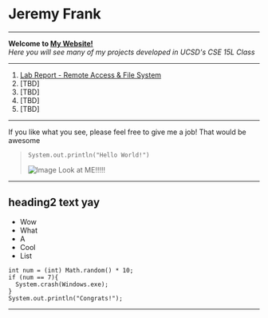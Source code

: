 # **Jeremy Frank**
---
**Welcome to [My Website!](https://jpfrankcs.github.io/cse15l-lab-reports)**  
*Here you will see many of my projects developed in UCSD's CSE 15L Class*  

---
1. [Lab Report - Remote Access & File System](https://jpfrankcs.github.io/cse15l-lab-reports/labReport1.html)
2. [TBD]
3. [TBD]
4. [TBD]
5. [TBD]

---
If you like what you see, please feel free to give me a job! That would be awesome  
> `System.out.println("Hello World!")`
> 
> ![Image](http://getwallpapers.com/wallpaper/full/f/b/7/358289.jpg)
> Look at ME!!!!!
---
## heading2 text yay 
* Wow
* What
* A
* Cool
* List
```
int num = (int) Math.random() * 10;
if (num == 7){
  System.crash(Windows.exe);
}
System.out.println("Congrats!");
```
---
